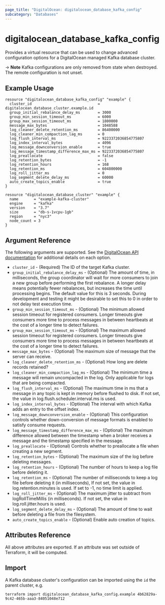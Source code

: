 ```yaml
---
page_title: "DigitalOcean: digitalocean_database_kafka_config"
subcategory: "Databases"
---
```


# digitalocean\_database\_kafka\_config

Provides a virtual resource that can be used to change advanced configuration
options for a DigitalOcean managed Kafka database cluster.

-> **Note** Kafka configurations are only removed from state when destroyed. The remote configuration is not unset.

## Example Usage

```hcl
resource "digitalocean_database_kafka_config" "example" {
  cluster_id                              = digitalocean_database_cluster.example.id
  group_initial_rebalance_delay_ms        = 3000
  group_min_session_timeout_ms            = 6000
  group_max_session_timeout_ms            = 1800000
  message_max_bytes                       = 1048588
  log_cleaner_delete_retention_ms         = 86400000
  log_cleaner_min_compaction_lag_ms       = 0
  log_flush_interval_ms                   = 9223372036854775807
  log_index_interval_bytes                = 4096
  log_message_downconversion_enable       = true
  log_message_timestamp_difference_max_ms = 9223372036854775807
  log_preallocate                         = false
  log_retention_bytes                     = -1
  log_retention_hours                     = 168
  log_retention_ms                        = 604800000
  log_roll_jitter_ms                      = 0
  log_segment_delete_delay_ms             = 60000
  auto_create_topics_enable               = true
}

resource "digitalocean_database_cluster" "example" {
  name       = "example-kafka-cluster"
  engine     = "kafka"
  version    = "3.7"
  size       = "db-s-1vcpu-1gb"
  region     = "nyc3"
  node_count = 3
}
```


## Argument Reference

The following arguments are supported. See the [DigitalOcean API documentation](https://docs.digitalocean.com/reference/api/api-reference/#operation/databases_patch_config)
for additional details on each option.

* `cluster_id` - (Required)  The ID of the target Kafka cluster.
* `group_initial_rebalance_delay_ms` - (Optional) The amount of time, in milliseconds, the group coordinator will wait for more consumers to join a new group before performing the first rebalance. A longer delay means potentially fewer rebalances, but increases the time until processing begins. The default value for this is 3 seconds. During development and testing it might be desirable to set this to 0 in order to not delay test execution time.
* `group_min_session_timeout_ms` - (Optional) The minimum allowed session timeout for registered consumers. Longer timeouts give consumers more time to process messages in between heartbeats at the cost of a longer time to detect failures.
* `group_max_session_timeout_ms` - (Optional) The maximum allowed session timeout for registered consumers. Longer timeouts give consumers more time to process messages in between heartbeats at the cost of a longer time to detect failures.
* `message_max_bytes` - (Optional) The maximum size of message that the server can receive.
* `log_cleaner_delete_retention_ms` - (Optional) How long are delete records retained?
* `log_cleaner_min_compaction_lag_ms` - (Optional) The minimum time a message will remain uncompacted in the log. Only applicable for logs that are being compacted.
* `log_flush_interval_ms` - (Optional) The maximum time in ms that a message in any topic is kept in memory before flushed to disk. If not set, the value in log.flush.scheduler.interval.ms is used.
* `log_index_interval_bytes` - (Optional) The interval with which Kafka adds an entry to the offset index.
* `log_message_downconversion_enable` - (Optional) This configuration controls whether down-conversion of message formats is enabled to satisfy consume requests.
* `log_message_timestamp_difference_max_ms` - (Optional) The maximum difference allowed between the timestamp when a broker receives a message and the timestamp specified in the message.
* `log_preallocate` - (Optional) Controls whether to preallocate a file when creating a new segment.
* `log_retention_bytes` - (Optional) The maximum size of the log before deleting messages.
* `log_retention_hours` - (Optional) The number of hours to keep a log file before deleting it.
* `log_retention_ms` - (Optional) The number of milliseconds to keep a log file before deleting it (in milliseconds), If not set, the value in log.retention.minutes is used. If set to -1, no time limit is applied.
* `log_roll_jitter_ms` - (Optional) The maximum jitter to subtract from logRollTimeMillis (in milliseconds). If not set, the value in log.roll.jitter.hours is used.
* `log_segment_delete_delay_ms` - (Optional) The amount of time to wait before deleting a file from the filesystem.
* `auto_create_topics_enable` - (Optional) Enable auto creation of topics.

## Attributes Reference

All above attributes are exported. If an attribute was set outside of Terraform, it will be computed.

## Import

A Kafka database cluster's configuration can be imported using the `id` the parent cluster, e.g.

```
terraform import digitalocean_database_kafka_config.example 4b62829a-9c42-465b-aaa3-84051048e712
```
